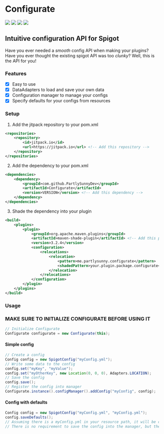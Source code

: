 # Configurate
[![](https://jitpack.io/v/PartlySunnyDev/Configurate.svg)](https://jitpack.io/#PartlySunnyDev/Configurate)
![](https://img.shields.io/github/languages/top/PartlySunnyDev/Configurate)
![](https://img.shields.io/github/v/release/PartlySunnyDev/Configurate)
![](https://img.shields.io/github/stars/PartlySunnyDev/Configurate?style=social)

## Intuitive configuration API for Spigot 
Have you ever needed a _smooth_ config API when making your plugins? Have you ever thought the existing spigot API was too _clunky_? Well, this is the API for you!

### Features
- [x] Easy to use
- [x] DataAdapters to load and save your own data
- [x] Configuration manager to manage your configs
- [x] Specify defaults for your configs from resources

### Setup
1. Add the jitpack repository to your pom.xml
```xml
<repositories>
    <repository>
        <id>jitpack.io</id>
        <url>https://jitpack.io</url> <!-- Add this repository -->
    </repository>
</repositories>
```

2. Add the dependency to your pom.xml
```xml
<dependencies>
    <dependency>
        <groupId>com.github.PartlySunnyDev</groupId>
        <artifactId>Configurate</artifactId>
        <version>VERSION</version> <!-- Add this dependency -->
    </dependency>
</dependencies>
```

3. Shade the dependency into your plugin
```xml
<build>
    <plugins>
        <plugin>
            <groupId>org.apache.maven.plugins</groupId>
            <artifactId>maven-shade-plugin</artifactId> <!-- Add this plugin -->
            <version>3.2.4</version>
            <configuration>
                <relocations>
                    <relocation>
                        <pattern>me.partlysunny.configurate</pattern>
                        <shadedPattern>your.plugin.package.configurate</shadedPattern> <!-- Add this relocation -->
                    </relocation>
                </relocations>
            </configuration>
        </plugin>
    </plugins>
</build>
```

### Usage

### MAKE SURE TO INITIALIZE CONFIGURATE BEFORE USING IT
```java
// Initialize Configurate
Configurate configurate = new Configurate(this);
```

#### Simple config
```java
// Create a config
Config config = new SpigotConfig("myConfig.yml");
// Write some data to the config
config.set("myKey", "myValue");
config.set("myOtherKey", new Location(0, 0, 0), Adapters.LOCATION);
// Save the config
config.save();
// Register the config into manager
Configurate.instance().configManager().addConfig("myConfig", config);
```

#### Config with defaults
```java
Config config = new SpigotConfig("myConfig.yml", "myConfig.yml");
config.saveDefaults();
// Assuming there is a myConfig.yml in your resource path, it will be copied to your plugin's data folder
// There is no requirement to save the config into the manager, but the manager will allow you to saveAll() etc.
```